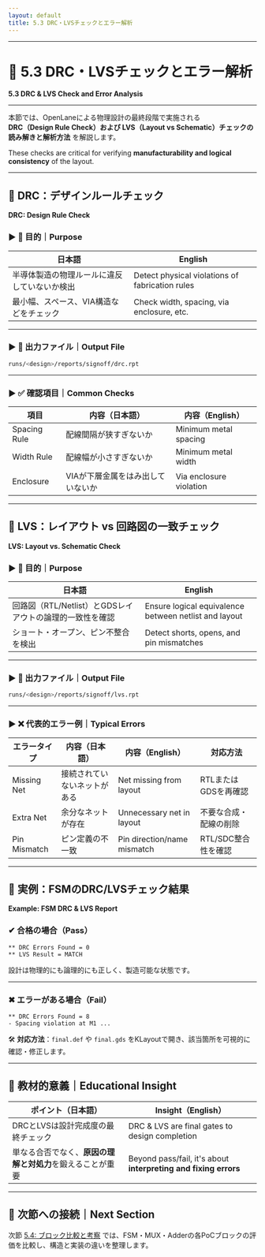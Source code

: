 ```yaml
---
layout: default
title: 5.3 DRC・LVSチェックとエラー解析
---
```


---

# 🧪 5.3 DRC・LVSチェックとエラー解析  
**5.3 DRC & LVS Check and Error Analysis**

---

本節では、OpenLaneによる物理設計の最終段階で実施される  
**DRC（Design Rule Check）および LVS（Layout vs Schematic）チェックの読み解きと解析方法** を解説します。

These checks are critical for verifying **manufacturability and logical consistency** of the layout.

---

## 📐 DRC：デザインルールチェック  
**DRC: Design Rule Check**

### ▶ 🎯 目的｜Purpose

| 日本語 | English |
|--------|---------|
| 半導体製造の物理ルールに違反していないか検出 | Detect physical violations of fabrication rules |
| 最小幅、スペース、VIA構造などをチェック | Check width, spacing, via enclosure, etc. |

---

### ▶ 📁 出力ファイル｜Output File

```sh
runs/<design>/reports/signoff/drc.rpt
```

---

### ▶ ✅ 確認項目｜Common Checks

| 項目 | 内容（日本語） | 内容（English） |
|------|----------------|-----------------|
| Spacing Rule | 配線間隔が狭すぎないか | Minimum metal spacing |
| Width Rule   | 配線幅が小さすぎないか | Minimum metal width |
| Enclosure    | VIAが下層金属をはみ出していないか | Via enclosure violation |

---

## 🔄 LVS：レイアウト vs 回路図の一致チェック  
**LVS: Layout vs. Schematic Check**

### ▶ 🎯 目的｜Purpose

| 日本語 | English |
|--------|---------|
| 回路図（RTL/Netlist）とGDSレイアウトの論理的一致性を確認 | Ensure logical equivalence between netlist and layout |
| ショート・オープン、ピン不整合を検出 | Detect shorts, opens, and pin mismatches |

---

### ▶ 📁 出力ファイル｜Output File

```sh
runs/<design>/reports/signoff/lvs.rpt
```

---

### ▶ ❌ 代表的エラー例｜Typical Errors

| エラータイプ | 内容（日本語） | 内容（English） | 対応方法 |
|--------------|----------------|------------------|----------|
| Missing Net  | 接続されていないネットがある | Net missing from layout | RTLまたはGDSを再確認 |
| Extra Net    | 余分なネットが存在 | Unnecessary net in layout | 不要な合成・配線の削除 |
| Pin Mismatch | ピン定義の不一致 | Pin direction/name mismatch | RTL/SDC整合性を確認 |

---

## 🧪 実例：FSMのDRC/LVSチェック結果  
**Example: FSM DRC & LVS Report**

### ✔ 合格の場合（Pass）

```log
** DRC Errors Found = 0  
** LVS Result = MATCH
```

設計は物理的にも論理的にも正しく、製造可能な状態です。

---

### ✖ エラーがある場合（Fail）

```log
** DRC Errors Found = 8  
- Spacing violation at M1 ...
```

🛠 **対応方法**：`final.def` や `final.gds` をKLayoutで開き、該当箇所を可視的に確認・修正します。

---

## 📘 教材的意義｜Educational Insight

| ポイント（日本語） | Insight（English） |
|--------------------|--------------------|
| DRCとLVSは設計完成度の最終チェック | DRC & LVS are final gates to design completion |
| 単なる合否でなく、**原因の理解と対処力**を鍛えることが重要 | Beyond pass/fail, it's about **interpreting and fixing errors** |

---

## 🔗 次節への接続｜Next Section

次節 [5.4: ブロック比較と考察](5.4_comparison_summary.md) では、FSM・MUX・Adderの各PoCブロックの評価を比較し、構造と実装の違いを整理します。

